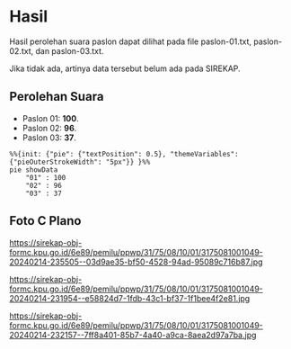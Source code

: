 # Hasil

Hasil perolehan suara paslon dapat dilihat pada file paslon-01.txt, paslon-02.txt, dan paslon-03.txt.

Jika tidak ada, artinya data tersebut belum ada pada SIREKAP.

## Perolehan Suara

 * Paslon 01: **100**.
 * Paslon 02: **96**.
 * Paslon 03: **37**.

```mermaid
%%{init: {"pie": {"textPosition": 0.5}, "themeVariables": {"pieOuterStrokeWidth": "5px"}} }%%
pie showData
    "01" : 100
    "02" : 96
    "03" : 37
```
## Foto C Plano

https://sirekap-obj-formc.kpu.go.id/6e89/pemilu/ppwp/31/75/08/10/01/3175081001049-20240214-235505--03d9ae35-bf50-4528-94ad-95089c716b87.jpg

https://sirekap-obj-formc.kpu.go.id/6e89/pemilu/ppwp/31/75/08/10/01/3175081001049-20240214-231954--e58824d7-1fdb-43c1-bf37-1f1bee4f2e81.jpg

https://sirekap-obj-formc.kpu.go.id/6e89/pemilu/ppwp/31/75/08/10/01/3175081001049-20240214-232157--7ff8a401-85b7-4a40-a9ca-8aea2d97a7ba.jpg
